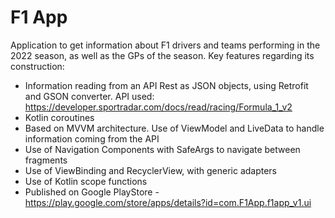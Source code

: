 # F1 App
Application to get information about F1 drivers and teams performing in the 2022 season, as well as the GPs of the season.
Key features regarding its construction:
- Information reading from an API Rest as JSON objects, using Retrofit and GSON converter. API used: https://developer.sportradar.com/docs/read/racing/Formula_1_v2
- Kotlin coroutines
- Based on MVVM architecture. Use of ViewModel and LiveData to handle information coming from the API
- Use of Navigation Components with SafeArgs to navigate between fragments
- Use of ViewBinding and RecyclerView, with generic adapters
- Use of Kotlin scope functions
- Published on Google PlayStore - https://play.google.com/store/apps/details?id=com.F1App.f1app_v1.ui
